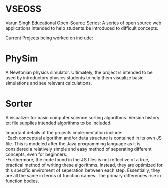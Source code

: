 # VSEOSS
Varun Singh Educational Open-Source Series: A series of open source web applications intended to help students be introduced to difficult concepts.

Current Projects being worked on include:

# PhySim
A Newtonian physics simulator. Ultimately, the project is intended to be used by introductory physics students to help them visualize basic simulations and see relevant calculations.

# Sorter
A visualizer for basic computer science sorting algorithms.  Version history txt file supplies intended algorithms to be included.

Important details of the projects implementation include:  
-Each conceptual algorithm and/or data structure is contained in its own JS file. This is modeled after the Java programming language as it is considered a relatively simple and easy method of seperating different concepts, even for beginners.  
-Furthermore, the code found in the JS files is not reflective of a true, practical method of writing these algorithms. Instead, they are optimized for this specific enviroment of seperation between each step. Essentially, they are all the same in terms of function names. The primary differences rise in function bodies.
